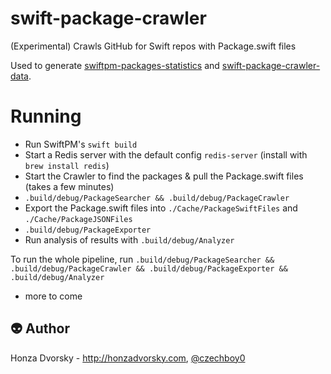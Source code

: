 # swift-package-crawler
(Experimental) Crawls GitHub for Swift repos with Package.swift files

Used to generate [swiftpm-packages-statistics](https://github.com/czechboy0/swiftpm-packages-statistics) and [swift-package-crawler-data](https://github.com/czechboy0/swift-package-crawler-data).

# Running

- Run SwiftPM's `swift build`
- Start a Redis server with the default config `redis-server` (install with `brew install redis`)
- Start the Crawler to find the packages & pull the Package.swift files (takes a few minutes)
- `.build/debug/PackageSearcher && .build/debug/PackageCrawler`
- Export the Package.swift files into `./Cache/PackageSwiftFiles` and `./Cache/PackageJSONFiles`
- `.build/debug/PackageExporter`
- Run analysis of results with `.build/debug/Analyzer`

To run the whole pipeline, run `.build/debug/PackageSearcher && .build/debug/PackageCrawler && .build/debug/PackageExporter && .build/debug/Analyzer`

- more to come

:alien: Author
------
Honza Dvorsky - http://honzadvorsky.com, [@czechboy0](http://twitter.com/czechboy0)
